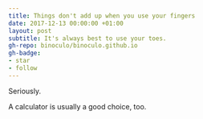 ```yaml
---
title: Things don't add up when you use your fingers
date: 2017-12-13 00:00:00 +01:00
layout: post
subtitle: It's always best to use your toes.
gh-repo: binoculo/binoculo.github.io
gh-badge:
- star
- follow
---
```


Seriously.

A calculator is usually a good choice, too.
